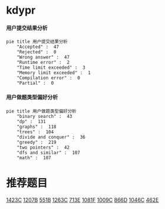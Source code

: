 # kdypr

<!-- tabs:start -->



#### **用户提交结果分析**

```mermaid
pie title 用户提交结果分析
    "Accepted" :  47
    "Rejected" :  0
    "Wrong answer" :  47
    "Runtime error" :  2
    "Time limit exceeded" :  3
    "Memory limit exceeded" :  1
    "Compilation error" :  0
    "Partial" :  0
```

#### **用户做题类型偏好分析**

```mermaid
pie title 用户做题类型偏好分析
    "binary search" :  43
    "dp" :  131
    "graphs" :  118
    "trees" :  104
    "divide and conquer" :  36
    "greedy" :  219
    "two pointers" :  42
    "dfs and similar" :  107
    "math" :  107
```



<!-- tabs:end -->
# 推荐题目
[1423C](https://codeforces.com/contest/1423/problem/C)
[1207B](https://codeforces.com/contest/1207/problem/B)
[551B](https://codeforces.com/contest/551/problem/B)
[1263C](https://codeforces.com/contest/1263/problem/C)
[713E](https://codeforces.com/contest/713/problem/E)
[1081F](https://codeforces.com/contest/1081/problem/F)
[1009C](https://codeforces.com/contest/1009/problem/C)
[866D](https://codeforces.com/contest/866/problem/D)
[1046C](https://codeforces.com/contest/1046/problem/C)
[462E](https://codeforces.com/contest/462/problem/E)
